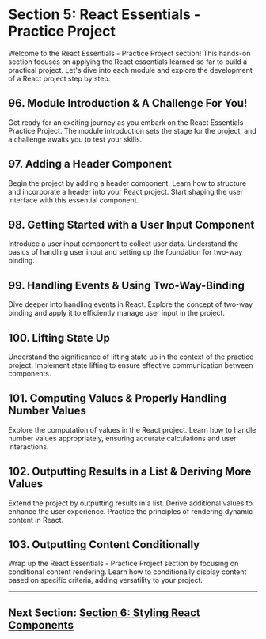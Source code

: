 # Section 5: React Essentials - Practice Project

Welcome to the React Essentials - Practice Project section! This hands-on section focuses on applying the React essentials learned so far to build a practical project. Let's dive into each module and explore the development of a React project step by step:

## 96. Module Introduction & A Challenge For You!

Get ready for an exciting journey as you embark on the React Essentials - Practice Project. The module introduction sets the stage for the project, and a challenge awaits you to test your skills.

## 97. Adding a Header Component

Begin the project by adding a header component. Learn how to structure and incorporate a header into your React project. Start shaping the user interface with this essential component.

## 98. Getting Started with a User Input Component

Introduce a user input component to collect user data. Understand the basics of handling user input and setting up the foundation for two-way binding.

## 99. Handling Events & Using Two-Way-Binding

Dive deeper into handling events in React. Explore the concept of two-way binding and apply it to efficiently manage user input in the project.

## 100. Lifting State Up

Understand the significance of lifting state up in the context of the practice project. Implement state lifting to ensure effective communication between components.

## 101. Computing Values & Properly Handling Number Values

Explore the computation of values in the React project. Learn how to handle number values appropriately, ensuring accurate calculations and user interactions.

## 102. Outputting Results in a List & Deriving More Values

Extend the project by outputting results in a list. Derive additional values to enhance the user experience. Practice the principles of rendering dynamic content in React.

## 103. Outputting Content Conditionally

Wrap up the React Essentials - Practice Project section by focusing on conditional content rendering. Learn how to conditionally display content based on specific criteria, adding versatility to your project.

---

## Next Section: [Section 6: Styling React Components](/Section6-styling-react-components)
